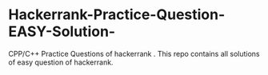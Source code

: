 # Hackerrank-Practice-Question-EASY-Solution-
CPP/C++ Practice Questions of hackerrank . This repo contains all solutions of easy question of hackerrank. 
